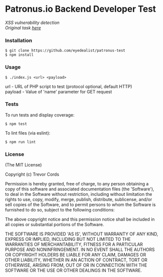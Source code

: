 # Patronus.io Backend Developer Test
*XSS vulnerability detection*  
*Original task [here](https://github.com/eyedealist/patronus-test/blob/master/PatronusIO_BackendDeveloperTest.md)*

### Installation
```
$ git clone https://github.com/eyedealist/patronus-test
$ npm install
```

### Usage
```
$ ./index.js <url> <payload>
```
url - URL of PHP script to test (protocol optional, default HTTP)  
payload - Value of 'name' parameter for GET request

### Tests
To run tests and display coverage:
```
$ npm test
```
To lint files (via eslint):
```
$ npm run lint
```

### License
(The MIT License)

Copyright (c) Trevor Cords

Permission is hereby granted, free of charge, to any person obtaining a copy of this software and associated documentation files (the 'Software'), to deal in the Software without restriction, including without limitation the rights to use, copy, modify, merge, publish, distribute, sublicense, and/or sell copies of the Software, and to permit persons to whom the Software is furnished to do so, subject to the following conditions:

The above copyright notice and this permission notice shall be included in all copies or substantial portions of the Software.

THE SOFTWARE IS PROVIDED 'AS IS', WITHOUT WARRANTY OF ANY KIND, EXPRESS OR IMPLIED, INCLUDING BUT NOT LIMITED TO THE WARRANTIES OF MERCHANTABILITY, FITNESS FOR A PARTICULAR PURPOSE AND NONINFRINGEMENT. IN NO EVENT SHALL THE AUTHORS OR COPYRIGHT HOLDERS BE LIABLE FOR ANY CLAIM, DAMAGES OR OTHER LIABILITY, WHETHER IN AN ACTION OF CONTRACT, TORT OR OTHERWISE, ARISING FROM, OUT OF OR IN CONNECTION WITH THE SOFTWARE OR THE USE OR OTHER DEALINGS IN THE SOFTWARE.
